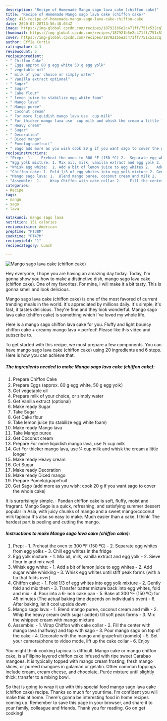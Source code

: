 ```yaml
---
description: "Recipe of Homemade Mango sago lava cake (chiffon cake)"
title: "Recipe of Homemade Mango sago lava cake (chiffon cake)"
slug: 413-recipe-of-homemade-mango-sago-lava-cake-chiffon-cake
date: 2020-07-28T13:56:48.034Z
image: https://img-global.cpcdn.com/recipes/187921b6e2c471ff/751x532cq70/mango-sago-lava-cake-chiffon-cake-recipe-main-photo.jpg
thumbnail: https://img-global.cpcdn.com/recipes/187921b6e2c471ff/751x532cq70/mango-sago-lava-cake-chiffon-cake-recipe-main-photo.jpg
cover: https://img-global.cpcdn.com/recipes/187921b6e2c471ff/751x532cq70/mango-sago-lava-cake-chiffon-cake-recipe-main-photo.jpg
author: Effie Curtis
ratingvalue: 4.1
reviewcount: 5
recipeingredient:
- " Chiffon Cake"
- " Eggs approx 80 g egg white 50 g egg yolk"
- " vegetable oil"
- " milk of your choice or simply water"
- " Vanilla extract optional"
- " Sugar"
- " Sugar"
- " Cake flour"
- " lemon juice to stabilize egg white foam"
- " Mango lava"
- " Mango puree"
- " Coconut cream"
- " For more liquidish mango lava use  cup milk"
- " For thicker mango lava use  cup milk and whisk the cream a little longer"
- " Heavy cream"
- " Sugar"
- " Decoration"
- " Diced mango"
- " Pomelograpefruit"
- " Sago add more as you wish cook 20 g if you want sago to cover the whole cake"
recipeinstructions:
- "Prep:  1.	Preheat the oven to 300 ºF (150 ºC) 2.	Separate egg whites from egg yolks  3.	Chill egg whites in the fridge"
- "Egg yolk mixture: 1.	Mix oil, milk, vanilla extract and egg yolk 2.	Sieve flour in and mix well"
- "Whisk egg white:  1.	Add a bit of lemon juice to egg whites 2.	Add sugar while whisking  3.	Whisk egg whites until stiff peak forms (with a tip that folds over)"
- "Chiffon cake: 1.	Fold 1/3 of egg whites into egg yolk mixture 2.	Gently fold and mix them 3.	Transfer batter mixture back into egg whites, fold and mix 4.	Pour into a 6-inch cake pan 5.	Bake at 300 ºF (150 ºC) for 45 minutes (The actual baking time depends on individual’s oven) 6.	After baking, let it cool upside down"
- "Mango sago lava: 1.	Blend mango puree, coconut cream and milk 2.	Whip the heavy cream (with sugar added) till soft peak forms 3.	Mix the whipped cream with mango mixture"
- "Assemble:  1.	Wrap Chiffon with cake collar 2.	Fill the center with mango lava (halfway) and top with sago 3.	Pour mango sago on top of the cake 4.	Decorate with the mango and grapefruit (pomelo) 5.	Set your camera/phone to video mode, lift up the cake collar 6.	Enjoy"
categories:
- Recipe
tags:
- mango
- sago
- lava

katakunci: mango sago lava 
nutrition: 151 calories
recipecuisine: American
preptime: "PT38M"
cooktime: "PT47M"
recipeyield: "1"
recipecategory: Lunch

---
```



![Mango sago lava cake (chiffon cake)](https://img-global.cpcdn.com/recipes/187921b6e2c471ff/751x532cq70/mango-sago-lava-cake-chiffon-cake-recipe-main-photo.jpg)

Hey everyone, I hope you are having an amazing day today. Today, I'm gonna show you how to make a distinctive dish, mango sago lava cake (chiffon cake). One of my favorites. For mine, I will make it a bit tasty. This is gonna smell and look delicious.

Mango sago lava cake (chiffon cake) is one of the most favored of current trending meals in the world. It's appreciated by millions daily. It's simple, it's fast, it tastes delicious. They're fine and they look wonderful. Mango sago lava cake (chiffon cake) is something which I've loved my whole life.

Here is a mango sago chiffon lava cake for you. Fluffy and light bouncy chiffon cake + creamy mango lava = perfect! Please like this video and subscribe to.


To get started with this recipe, we must prepare a few components. You can have mango sago lava cake (chiffon cake) using 20 ingredients and 6 steps. Here is how you can achieve that.

<!--inarticleads1-->

##### The ingredients needed to make Mango sago lava cake (chiffon cake):

1. Prepare  Chiffon Cake
1. Prepare  Eggs (approx. 80 g egg white, 50 g egg yolk）
1. Get  vegetable oil
1. Prepare  milk of your choice, or simply water
1. Get  Vanilla extract (optional)
1. Make ready  Sugar
1. Take  Sugar
1. Get  Cake flour
1. Take  lemon juice (to stabilize egg white foam)
1. Make ready  Mango lava
1. Take  Mango puree
1. Get  Coconut cream
1. Prepare  For more liquidish mango lava, use ½ cup milk
1. Get  For thicker mango lava, use ¼ cup milk and whisk the cream a little longer
1. Make ready  Heavy cream
1. Get  Sugar
1. Make ready  Decoration
1. Make ready  Diced mango
1. Prepare  Pomelo/grapefruit
1. Get  Sago (add more as you wish; cook 20 g if you want sago to cover the whole cake)


It is surprisingly simple. · Pandan chiffon cake is soft, fluffy, moist and fragrant. Mango Sago is a quick, refreshing, and satisfying summer dessert popular in Asia, with juicy chunks of mango and a sweet mango/coconut milk tapioca It&#39;s also so easy to make. Much easier than a cake, I think! The hardest part is peeling and cutting the mango. 

<!--inarticleads2-->

##### Instructions to make Mango sago lava cake (chiffon cake):

1. Prep:  - 1.	Preheat the oven to 300 ºF (150 ºC) - 2.	Separate egg whites from egg yolks  - 3.	Chill egg whites in the fridge
1. Egg yolk mixture: - 1.	Mix oil, milk, vanilla extract and egg yolk - 2.	Sieve flour in and mix well
1. Whisk egg white:  - 1.	Add a bit of lemon juice to egg whites - 2.	Add sugar while whisking  - 3.	Whisk egg whites until stiff peak forms (with a tip that folds over)
1. Chiffon cake: - 1.	Fold 1/3 of egg whites into egg yolk mixture - 2.	Gently fold and mix them - 3.	Transfer batter mixture back into egg whites, fold and mix - 4.	Pour into a 6-inch cake pan - 5.	Bake at 300 ºF (150 ºC) for 45 minutes (The actual baking time depends on individual’s oven) - 6.	After baking, let it cool upside down
1. Mango sago lava: - 1.	Blend mango puree, coconut cream and milk - 2.	Whip the heavy cream (with sugar added) till soft peak forms - 3.	Mix the whipped cream with mango mixture
1. Assemble:  - 1.	Wrap Chiffon with cake collar - 2.	Fill the center with mango lava (halfway) and top with sago - 3.	Pour mango sago on top of the cake - 4.	Decorate with the mango and grapefruit (pomelo) - 5.	Set your camera/phone to video mode, lift up the cake collar - 6.	Enjoy


You might think cooking tapioca is difficult. Mango cake or mango chiffon cake, is a Filipino layered chiffon cake infused with ripe sweet Carabao mangoes. It is typically topped with mango cream frosting, fresh mango slices, or pureed mangoes in gulaman or gelatin. Other common toppings include cream, cream cheese, and chocolate. Purée mixture until slightly thick; transfer to a mixing bowl. 

So that is going to wrap it up with this special food mango sago lava cake (chiffon cake) recipe. Thanks so much for your time. I'm confident you will make this at home. There's gonna be interesting food in home recipes coming up. Remember to save this page in your browser, and share it to your family, colleague and friends. Thank you for reading. Go on get cooking!
